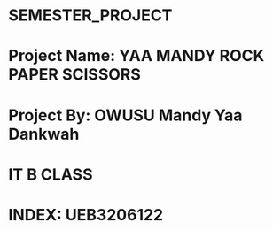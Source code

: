 # SEMESTER_PROJECT
# Project Name: YAA MANDY ROCK PAPER SCISSORS
# Project By: OWUSU Mandy Yaa Dankwah
# IT B CLASS
# INDEX: UEB3206122
